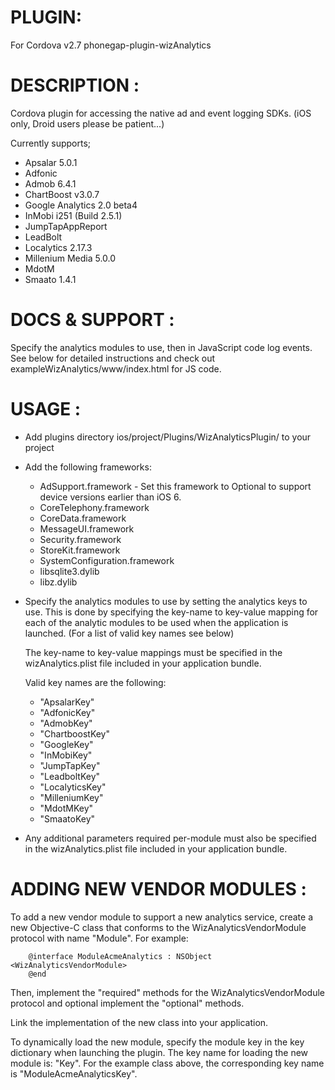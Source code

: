 # PLUGIN: 
For Cordova v2.7
phonegap-plugin-wizAnalytics


# DESCRIPTION :

Cordova plugin for accessing the native ad and event logging SDKs. 
(iOS only, Droid users please be patient...)

Currently supports;
- Apsalar 5.0.1
- Adfonic
- Admob 6.4.1
- ChartBoost v3.0.7
- Google Analytics 2.0 beta4
- InMobi i251 (Build 2.5.1)
- JumpTapAppReport
- LeadBolt
- Localytics 2.17.3
- Millenium Media 5.0.0
- MdotM
- Smaato 1.4.1



# DOCS & SUPPORT :

Specify the analytics modules to use, then in JavaScript code log events.
See below for detailed instructions and check out exampleWizAnalytics/www/index.html for JS code.

# USAGE :

- Add plugins directory ios/project/Plugins/WizAnalyticsPlugin/ to your project
- Add the following frameworks:
	- AdSupport.framework - Set this framework to Optional to support device versions earlier than iOS 6.
	- CoreTelephony.framework
	- CoreData.framework
	- MessageUI.framework
	- Security.framework
	- StoreKit.framework
	- SystemConfiguration.framework
	- libsqlite3.dylib
	- libz.dylib

- Specify the analytics modules to use by setting the analytics keys to use.
  This is done by specifying the key-name to key-value mapping for each of the
  analytic modules to be used when the application is launched. (For a list of
  valid key names see below)

  The key-name to key-value mappings must be specified in the wizAnalytics.plist
  file included in your application bundle.

  Valid key names are the following:
	- "ApsalarKey"
	- "AdfonicKey"
	- "AdmobKey"
	- "ChartboostKey"
	- "GoogleKey"
	- "InMobiKey"
	- "JumpTapKey"
	- "LeadboltKey"
	- "LocalyticsKey"
	- "MilleniumKey"
	- "MdotMKey"
	- "SmaatoKey"

- Any additional parameters required per-module must also be specified in the
  wizAnalytics.plist file included in your application bundle.

# ADDING NEW VENDOR MODULES :

To add a new vendor module to support a new analytics service, create a new
Objective-C class that conforms to the WizAnalyticsVendorModule protocol with
name "Module<XXX>".  For example:

		@interface ModuleAcmeAnalytics : NSObject <WizAnalyticsVendorModule>
		@end

Then, implement the "required" methods for the WizAnalyticsVendorModule protocol
and optional implement the "optional" methods.

Link the implementation of the new class into your application.

To dynamically load the new module, specify the module key in the key dictionary
when launching the plugin.  The key name for loading the new module is:
"<class-name>Key".  For the example class above, the corresponding key name
is "ModuleAcmeAnalyticsKey".  
